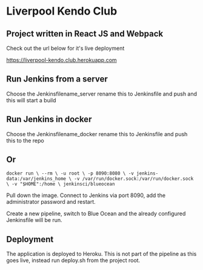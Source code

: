 # Liverpool Kendo Club

## Project written in React JS and Webpack

Check out the url below for it's live deployment 

https://liverpool-kendo.club.herokuapp.com

## Run Jenkins from a server

Choose the Jenkinsfilename_server rename this to Jenkinsfile and push and this will start a build


## Run Jenkins in docker

Choose the Jenkinsfilename_docker rename this to Jenkinsfile and push this to the repo

## Or

`docker run \
   --rm \
   -u root \
   -p 8090:8080 \
   -v jenkins-data:/var/jenkins_home \
   -v /var/run/docker.sock:/var/run/docker.sock \
   -v "$HOME":/home \
   jenkinsci/blueocean`
   
   Pull down the image. Connect to Jenkins via port 8090, add the administrator password and restart.
   
   Create a new pipeline, switch to Blue Ocean and the already configured Jenkinsfile will be run.
   
   
## Deployment

The application is deployed to Heroku. This is not part of the pipeline as this goes live, instead run deploy.sh from the project root.

